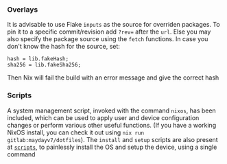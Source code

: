 ### Overlays
It is advisable to use Flake `inputs` as the source for overriden packages. To pin it to a specific commit/revision add `?rev=` after the `url`. Else you may also specify the package source using the `fetch` functions. In case you don't know the hash for the source, set:

```
hash = lib.fakeHash;
sha256 = lib.fakeSha256;
```

Then Nix will fail the build with an error message and give the correct hash

### Scripts
A system management script, invoked with the command `nixos`, has been included, which can be used to apply user and device configuration changes or perform various other useful functions. (If you have a working NixOS install, you can check it out using `nix run gitlab:maydayv7/dotfiles`). The `install` and `setup` scripts are also present at [`scripts`](../scripts), to painlessly install the OS and setup the device, using a single command